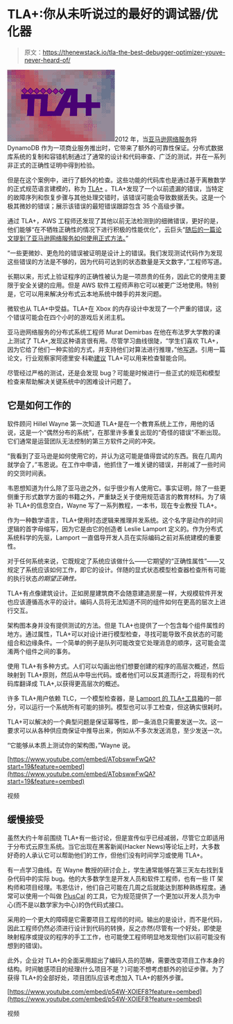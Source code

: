 # TLA+:你从未听说过的最好的调试器/优化器

> 原文：<https://thenewstack.io/tla-the-best-debugger-optimizer-youve-never-heard-of/>

![TLA+ logo](img/e767683834dba29d710d72c39ba8d759.png)2012 年，当[亚马逊网络服务](https://aws.amazon.com/?utm_content=inline-mention)将 DynamoDB 作为一项商业服务推出时，它带来了额外的可靠性保证。分布式数据库系统的复制和容错机制通过了通常的设计和代码审查、广泛的测试，并在一系列非正式的正确性证明中得到检验。

但是在这个案例中，进行了额外的检查。这些功能的代码库也是通过基于离散数学的正式规范语言建模的，称为 [TLA+](https://github.com/tlaplus) 。TLA+发现了一个以前遗漏的错误，当特定的故障序列和恢复步骤与其他处理交错时，该错误可能会导致数据丢失。这是一个极其微妙的错误；展示该错误的最短错误跟踪包含 35 个高级步骤。

通过 TLA+，AWS 工程师还发现了其他以前无法检测到的细微错误，更好的是，他们能够“在不牺牲正确性的情况下进行积极的性能优化”，云巨头“[随后的一篇论文提到了亚马逊网络服务如何使用正式方法。](https://cacm.acm.org/magazines/2015/4/184701-how-amazon-web-services-uses-formal-methods/fulltext)”

“一些更微妙、更危险的错误被证明是设计上的错误。我们发现测试代码作为发现这些错误的方法是不够的，因为代码可达到的状态数量是天文数字，”工程师写道。

长期以来，形式上验证程序的正确性被认为是一项昂贵的任务，因此它的使用主要限于安全关键的应用。但是 AWS 软件工程师声称它可以被更广泛地使用。特别是，它可以用来解决分布式云本地系统中棘手的并发问题。

微软也从 TLA+中受益。TLA+在 Xbox 的内存设计中发现了一个严重的错误，这个错误可能会在四个小时的游戏后关闭主机。

亚马逊网络服务的分布式系统工程师 Murat Demirbas 在他在布法罗大学教的课上测试了 TLA+,发现这种语言很有用。尽管学习曲线很陡，“学生们喜欢 TLA+，因为它给了他们一种实验的方式，并支持他们对算法进行推理，”他[写道](https://muratbuffalo.blogspot.com/2015/01/my-experience-with-using-tla-in.html?m=1)。引用一篇论文，行业观察家阿德里安·科勒[建议](https://blog.acolyer.org/2017/08/30/a-concurrent-perspective-on-smart-contracts/) TLA+可以用来检查智能合同。

尽管经过严格的测试，还是会发现 bug？可能是时候进行一些正式的规范和模型检查来帮助解决关键系统中的困难设计问题了。

## 它是如何工作的

软件顾问 Hillel Wayne 第一次知道 TLA+是在一个教育系统上工作，用他的话说，这是一个“偶然分布的系统”，在那里许多重复出现的“奇怪的错误”不断出现。它们通常是运营团队无法控制的第三方软件之间的冲突。

“我看到了亚马逊是如何使用它的，并认为这可能是值得尝试的东西。我在几周内就学会了，”韦恩说。在工作中申请，他抓住了一堆关键的错误，并削减了一些时间的交货时间表。

韦恩想知道为什么除了亚马逊之外，似乎很少有人使用它。事实证明，除了一些更侧重于形式数学方面的书籍之外，严重缺乏关于使用规范语言的教育材料。为了填补 TLA+的信息空白，Wayne 写了一系列教程，一本书，现在专业教授 TLA+。

作为一种数学语言，TLA+使用时态逻辑来推理并发系统。这个名字是动作的时间逻辑的首字母缩写，因为它是由它的创造者 Leslie Lamport 定义的。作为分布式系统科学的先驱，Lamport 一直倡导开发人员在实际编码之前对系统建模的重要性。

对于任何系统来说，它既规定了系统应该做什么——它期望的“正确性属性”——又规定了系统应该如何工作，即它的设计。伴随的显式状态模型检查器检查所有可能的执行状态*的期望正确性。*

TLA+有点像建筑设计。正如房屋建筑商不会随意建造房屋一样，大规模软件开发也应该遵循高水平的设计。编码人员将无法知道不同的组件如何在更高的层次上进行交互。

架构图本身并没有提供测试的方法。但是 TLA+也提供了一个包含每个组件属性的地方。通过属性，TLA+可以对设计进行模型检查，寻找可能导致不良状态的可能组合和边缘条件。一个简单的例子是队列可能改变它处理消息的顺序，这可能会混淆两个组件之间的事务。

使用 TLA+有多种方式。人们可以勾画出他们想要创建的程序的高层次概述，然后映射到 TLA+原则，然后从中导出代码。或者他们可以反其道而行之，将现有的代码库翻译成 TLA+,以获得更高层次的概述。

许多 TLA+用户依赖 TLC，一个模型检查器，是 [Lamport 的 TLA+工具箱](https://lamport.azurewebsites.net/tla/toolbox.html)的一部分，可以运行一个系统所有可能的排列。模型也可以手工检查，但这确实很耗时。

TLA+可以解决的一个典型问题是保证幂等性，即一条消息只需要发送一次。这一要求可以从各种供应商保证中推导出来，例如从不多次发送消息，至少发送一次。

“它能够从本质上测试你的架构图，”Wayne 说。

[https://www.youtube.com/embed/ATobswwFwQA?start=19&feature=oembed](https://www.youtube.com/embed/ATobswwFwQA?start=19&feature=oembed)

视频

## 缓慢接受

虽然大约十年前围绕 TLA+有一些讨论，但是宣传似乎已经减弱，尽管它立即适用于分布式云原生系统。当它出现在黑客新闻(Hacker News)等论坛上时，大多数好奇的人承认它可以帮助他们的工作，但他们没有时间学习或使用 TLA+。

有一点学习曲线。在 Wayne 教授的研讨会上，学生通常能够在第三天左右找到复杂代码中的实际 bug。他的大多数学生是开发人员和软件工程师，也有一些 IT 架构师和项目经理。韦恩估计，他们自己可能在几周之后就能达到那种熟练程度。通常可以使用一个叫做 [PlusCal](https://learntla.com/pluscal/) 的工具，它为规范提供了一个更加以开发人员为中心(而不是以数学家为中心)的伪代码式接口。

采用的一个更大的障碍是它需要项目工程师的时间。输出的是设计，而不是代码，因此工程师仍然必须进行设计到代码的转换，反之亦然(尽管有一个好处，即使是映射程序或提议的程序的手工工作，也可能使工程师明显地发现他们以前可能没有想到的错误)。

此外，企业对 TLA+的全面采用超出了编码人员的范畴，需要改变项目工作本身的结构。时间敏感项目的经理(什么项目不是？)可能不想考虑额外的验证步骤。为了获得 TLA+的全部好处，项目团队应该考虑加入 TLA+的额外步骤。

[https://www.youtube.com/embed/p54W-XOIEF8?feature=oembed](https://www.youtube.com/embed/p54W-XOIEF8?feature=oembed)

视频

<svg xmlns:xlink="http://www.w3.org/1999/xlink" viewBox="0 0 68 31" version="1.1"><title>Group</title> <desc>Created with Sketch.</desc></svg>